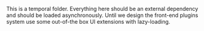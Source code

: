 This is a temporal folder. Everything here should be an external dependency and should be loaded asynchronously. Until we design the front-end plugins system use some out-of-the box UI extensions with lazy-loading.